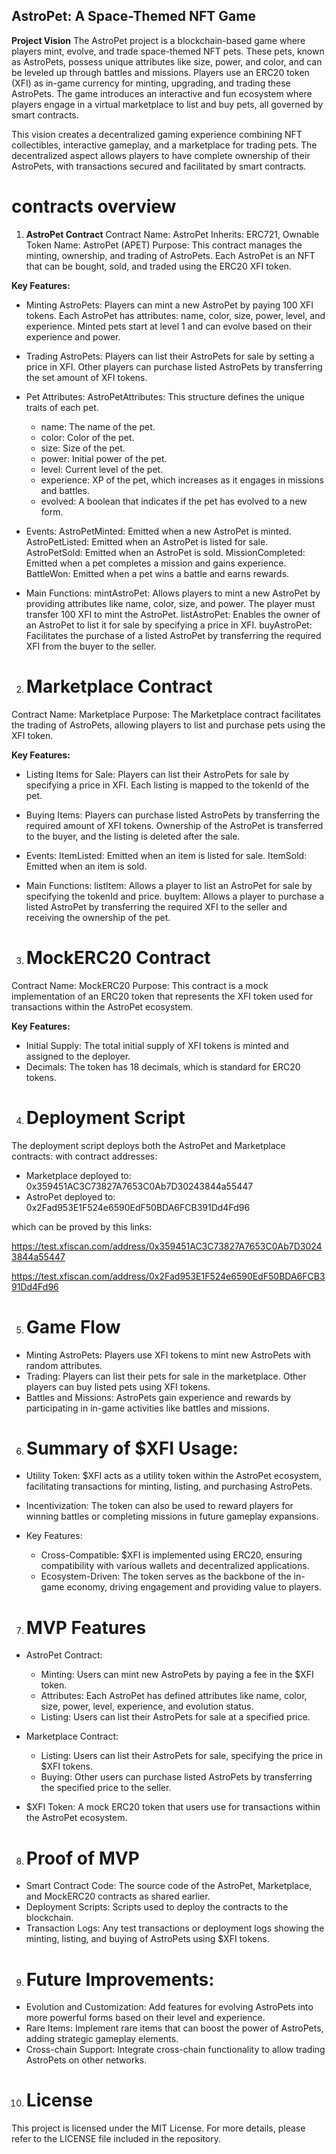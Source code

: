 ## AstroPet: A Space-Themed NFT Game ##
**Project Vision**
The AstroPet project is a blockchain-based game where players mint, evolve, and trade space-themed NFT pets. These pets, known as AstroPets, possess unique attributes like size, power, and color, and can be leveled up through battles and missions. Players use an ERC20 token (XFI) as in-game currency for minting, upgrading, and trading these AstroPets. The game introduces an interactive and fun ecosystem where players engage in a virtual marketplace to list and buy pets, all governed by smart contracts.

This vision creates a decentralized gaming experience combining NFT collectibles, interactive gameplay, and a marketplace for trading pets. The decentralized aspect allows players to have complete ownership of their AstroPets, with transactions secured and facilitated by smart contracts.

# contracts overview #
1. **AstroPet Contract**
Contract Name: AstroPet
Inherits: ERC721, Ownable
Token Name: AstroPet (APET)
Purpose: This contract manages the minting, ownership, and trading of AstroPets. Each AstroPet is an NFT that can be bought, sold, and traded using the ERC20 XFI token.

 **Key Features:**
- Minting AstroPets: Players can mint a new AstroPet by paying 100 XFI tokens.
Each AstroPet has attributes: name, color, size, power, level, and experience.
Minted pets start at level 1 and can evolve based on their experience and power.

- Trading AstroPets: Players can list their AstroPets for sale by setting a price in XFI.
Other players can purchase listed AstroPets by transferring the set amount of XFI tokens.

- Pet Attributes:
AstroPetAttributes: This structure defines the unique traits of each pet.
   - name: The name of the pet.
   - color: Color of the pet.
   - size: Size of the pet.
   - power: Initial power of the pet.
   - level: Current level of the pet.
   - experience: XP of the pet, which increases as it engages in missions and battles.
   - evolved: A boolean that indicates if the pet has evolved to a new form.

- Events:
AstroPetMinted: Emitted when a new AstroPet is minted.
AstroPetListed: Emitted when an AstroPet is listed for sale.
AstroPetSold: Emitted when an AstroPet is sold.
MissionCompleted: Emitted when a pet completes a mission and gains experience.
BattleWon: Emitted when a pet wins a battle and earns rewards.

- Main Functions:
mintAstroPet: Allows players to mint a new AstroPet by providing attributes like name, color, size, and power. The player must transfer 100 XFI to mint the AstroPet.
listAstroPet: Enables the owner of an AstroPet to list it for sale by specifying a price in XFI.
buyAstroPet: Facilitates the purchase of a listed AstroPet by transferring the required XFI from the buyer to the seller.

2. # Marketplace Contract
Contract Name: Marketplace
Purpose: The Marketplace contract facilitates the trading of AstroPets, allowing players to list and purchase pets using the XFI token.

**Key Features:**
- Listing Items for Sale: Players can list their AstroPets for sale by specifying a price in XFI.
Each listing is mapped to the tokenId of the pet.
- Buying Items: Players can purchase listed AstroPets by transferring the required amount of XFI tokens.
Ownership of the AstroPet is transferred to the buyer, and the listing is deleted after the sale.

- Events:
ItemListed: Emitted when an item is listed for sale.
ItemSold: Emitted when an item is sold.

- Main Functions:
listItem: Allows a player to list an AstroPet for sale by specifying the tokenId and price.
buyItem: Allows a player to purchase a listed AstroPet by transferring the required XFI to the seller and receiving the ownership of the pet.

3. # MockERC20 Contract
Contract Name: MockERC20
Purpose: This contract is a mock implementation of an ERC20 token that represents the XFI token used for transactions within the AstroPet ecosystem.

**Key Features:**
- Initial Supply: The total initial supply of XFI tokens is minted and assigned to the deployer.
- Decimals: The token has 18 decimals, which is standard for ERC20 tokens.

4. # Deployment Script
The deployment script deploys both the AstroPet and Marketplace contracts:
with contract addresses:

- Marketplace deployed to: 0x359451AC3C73827A7653C0Ab7D30243844a55447
- AstroPet deployed to: 0x2Fad953E1F524e6590EdF50BDA6FCB391Dd4Fd96

which can be proved by this links:

https://test.xfiscan.com/address/0x359451AC3C73827A7653C0Ab7D30243844a55447

https://test.xfiscan.com/address/0x2Fad953E1F524e6590EdF50BDA6FCB391Dd4Fd96

5. # Game Flow
- Minting AstroPets: Players use XFI tokens to mint new AstroPets with random attributes.
- Trading: Players can list their pets for sale in the marketplace.
Other players can buy listed pets using XFI tokens.
- Battles and Missions: AstroPets gain experience and rewards by participating in in-game activities like battles and missions.

6. # Summary of $XFI Usage:
- Utility Token: $XFI acts as a utility token within the AstroPet ecosystem, facilitating transactions for minting, listing, and purchasing AstroPets.
- Incentivization: The token can also be used to reward players for winning battles or completing missions in future gameplay expansions.

- Key Features:
   - Cross-Compatible: $XFI is implemented using ERC20, ensuring compatibility with various wallets and decentralized applications.
   - Ecosystem-Driven: The token serves as the backbone of the in-game economy, driving engagement and providing value to players.

7. # MVP Features
- AstroPet Contract:
   - Minting: Users can mint new AstroPets by paying a fee in the $XFI token.
   - Attributes: Each AstroPet has defined attributes like name, color, size, power, level, experience, and evolution status.
   - Listing: Users can list their AstroPets for sale at a specified price.

- Marketplace Contract:
   - Listing: Users can list their AstroPets for sale, specifying the price in $XFI tokens.
   - Buying: Other users can purchase listed AstroPets by transferring the specified price to the seller.

- $XFI Token: A mock ERC20 token that users use for transactions within the AstroPet ecosystem.

8. # Proof of MVP
- Smart Contract Code: The source code of the AstroPet, Marketplace, and MockERC20 contracts as shared earlier.
- Deployment Scripts: Scripts used to deploy the contracts to the blockchain.
- Transaction Logs: Any test transactions or deployment logs showing the minting, listing, and buying of AstroPets using $XFI tokens.

9. # Future Improvements:
- Evolution and Customization: Add features for evolving AstroPets into more powerful forms based on their level and experience.
- Rare Items: Implement rare items that can boost the power of AstroPets, adding strategic gameplay elements.
- Cross-chain Support: Integrate cross-chain functionality to allow trading AstroPets on other networks.

10. #  License
This project is licensed under the MIT License. For more details, please refer to the LICENSE file included in the repository.